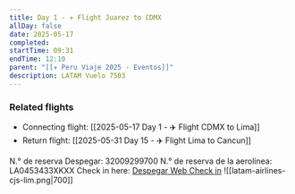 ```yaml
---
title: Day 1 - ✈️ Flight Juarez to CDMX
allDay: false
date: 2025-05-17
completed: 
startTime: 09:31
endTime: 12:10
parent: "[[✈️ Peru Viaje 2025 - Eventos]]"
description: LATAM Vuelo 7503
---
```

### Related flights
* Connecting flight: [[2025-05-17 Day 1 - ✈️ Flight CDMX to Lima]]
* Return flight: [[2025-05-31 Day 15 - ✈️ Flight Lima to Cancun]]

N.° de reserva Despegar: 32009299700
N.° de reserva de la aerolínea: LA0453433XKXX
Check in here: [Despegar Web Check in](https://www.despegar.com.mx/me/bookings/trips/TI-193caa3b06f318cd39b72f9ee0dd94d8?as_referer=trip_list)
![[latam-airlines-cjs-lim.png|700]]